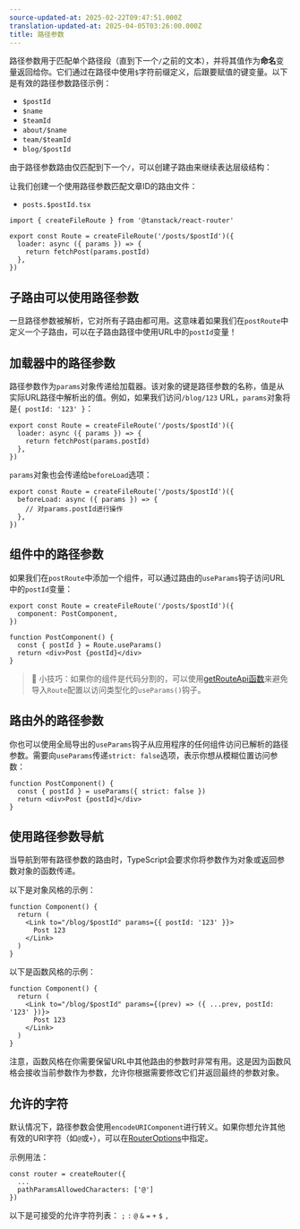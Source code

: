 ```yaml
---
source-updated-at: 2025-02-22T09:47:51.000Z
translation-updated-at: 2025-04-05T03:26:00.000Z
title: 路径参数
---
```


路径参数用于匹配单个路径段（直到下一个`/`之前的文本），并将其值作为**命名**变量返回给你。它们通过在路径中使用`$`字符前缀定义，后跟要赋值的键变量。以下是有效的路径参数路径示例：

- `$postId`
- `$name`
- `$teamId`
- `about/$name`
- `team/$teamId`
- `blog/$postId`

由于路径参数路由仅匹配到下一个`/`，可以创建子路由来继续表达层级结构：

让我们创建一个使用路径参数匹配文章ID的路由文件：

- `posts.$postId.tsx`

```tsx
import { createFileRoute } from '@tanstack/react-router'

export const Route = createFileRoute('/posts/$postId')({
  loader: async ({ params }) => {
    return fetchPost(params.postId)
  },
})
```

## 子路由可以使用路径参数

一旦路径参数被解析，它对所有子路由都可用。这意味着如果我们在`postRoute`中定义一个子路由，可以在子路由路径中使用URL中的`postId`变量！

## 加载器中的路径参数

路径参数作为`params`对象传递给加载器。该对象的键是路径参数的名称，值是从实际URL路径中解析出的值。例如，如果我们访问`/blog/123` URL，`params`对象将是`{ postId: '123' }`：

```tsx
export const Route = createFileRoute('/posts/$postId')({
  loader: async ({ params }) => {
    return fetchPost(params.postId)
  },
})
```

`params`对象也会传递给`beforeLoad`选项：

```tsx
export const Route = createFileRoute('/posts/$postId')({
  beforeLoad: async ({ params }) => {
    // 对params.postId进行操作
  },
})
```

## 组件中的路径参数

如果我们在`postRoute`中添加一个组件，可以通过路由的`useParams`钩子访问URL中的`postId`变量：

```tsx
export const Route = createFileRoute('/posts/$postId')({
  component: PostComponent,
})

function PostComponent() {
  const { postId } = Route.useParams()
  return <div>Post {postId}</div>
}
```

> 🧠 小技巧：如果你的组件是代码分割的，可以使用[getRouteApi函数](./code-splitting.md#manually-accessing-route-apis-in-other-files-with-the-getrouteapi-helper)来避免导入`Route`配置以访问类型化的`useParams()`钩子。

## 路由外的路径参数

你也可以使用全局导出的`useParams`钩子从应用程序的任何组件访问已解析的路径参数。需要向`useParams`传递`strict: false`选项，表示你想从模糊位置访问参数：

```tsx
function PostComponent() {
  const { postId } = useParams({ strict: false })
  return <div>Post {postId}</div>
}
```

## 使用路径参数导航

当导航到带有路径参数的路由时，TypeScript会要求你将参数作为对象或返回参数对象的函数传递。

以下是对象风格的示例：

```tsx
function Component() {
  return (
    <Link to="/blog/$postId" params={{ postId: '123' }}>
      Post 123
    </Link>
  )
}
```

以下是函数风格的示例：

```tsx
function Component() {
  return (
    <Link to="/blog/$postId" params={(prev) => ({ ...prev, postId: '123' })}>
      Post 123
    </Link>
  )
}
```

注意，函数风格在你需要保留URL中其他路由的参数时非常有用。这是因为函数风格会接收当前参数作为参数，允许你根据需要修改它们并返回最终的参数对象。

## 允许的字符

默认情况下，路径参数会使用`encodeURIComponent`进行转义。如果你想允许其他有效的URI字符（如`@`或`+`），可以在[RouterOptions](../api/router/RouterOptionsType.md#pathparamsallowedcharacters-property)中指定。

示例用法：

```tsx
const router = createRouter({
  ...
  pathParamsAllowedCharacters: ['@']
})
```

以下是可接受的允许字符列表：
`;` `:` `@` `&` `=` `+` `$` `,`
